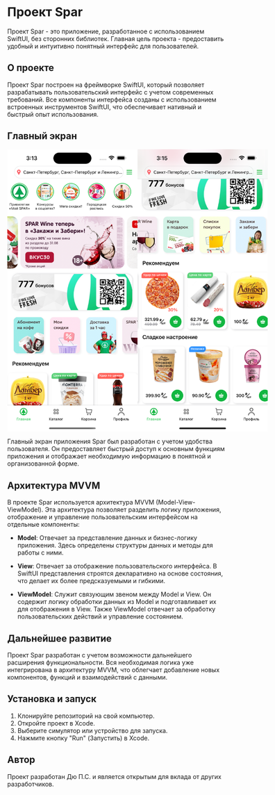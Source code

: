 # Проект Spar

Проект Spar - это приложение, разработанное с использованием SwiftUI, без сторонних библиотек. Главная цель проекта - предоставить удобный и интуитивно понятный интерфейс для пользователей.

## О проекте

Проект Spar построен на фреймворке SwiftUI, который позволяет разрабатывать пользовательский интерфейс с учетом современных требований. Все компоненты интерфейса созданы с использованием встроенных инструментов SwiftUI, что обеспечивает нативный и быстрый опыт использования.

## Главный экран

<div style="display:flex; flex-direction:row;">
  <img src="https://github.com/PavelDu/SwiftUIPetProject/raw/main/SwiftUISpar.png" alt="Скриншот приложения" width="300"/>
  <img src="https://github.com/PavelDu/SwiftUIPetProject/raw/main/SwiftUISpar2.png" alt="Второй скриншот приложения" width="300"/>
</div>

Главный экран приложения Spar был разработан с учетом удобства пользователя. Он предоставляет быстрый доступ к основным функциям приложения и отображает необходимую информацию в понятной и организованной форме.

## Архитектура MVVM

В проекте Spar используется архитектура MVVM (Model-View-ViewModel). Эта архитектура позволяет разделить логику приложения, отображение и управление пользовательским интерфейсом на отдельные компоненты:

- **Model**: Отвечает за представление данных и бизнес-логику приложения. Здесь определены структуры данных и методы для работы с ними.

- **View**: Отвечает за отображение пользовательского интерфейса. В SwiftUI представления строятся декларативно на основе состояния, что делает их более предсказуемыми и гибкими.

- **ViewModel**: Служит связующим звеном между Model и View. Он содержит логику обработки данных из Model и подготавливает их для отображения в View. Также ViewModel отвечает за обработку пользовательских действий и управление состоянием.

## Дальнейшее развитие

Проект Spar разработан с учетом возможности дальнейшего расширения функциональности. Вся необходимая логика уже интегрирована в архитектуру MVVM, что облегчает добавление новых компонентов, функций и взаимодействий с данными.

## Установка и запуск

1. Клонируйте репозиторий на свой компьютер.
2. Откройте проект в Xcode.
3. Выберите симулятор или устройство для запуска.
4. Нажмите кнопку "Run" (Запустить) в Xcode.

## Автор

Проект разработан Дю П.С. и является открытым для вклада от других разработчиков.

